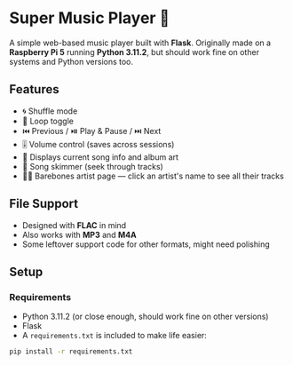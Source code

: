 # Super Music Player 🎵

A simple web-based music player built with **Flask**. Originally made on a **Raspberry Pi 5** running **Python 3.11.2**, but should work fine on other systems and Python versions too.

## Features

- 🌀 Shuffle mode  
- 🔁 Loop toggle  
- ⏮️ Previous / ⏯️ Play & Pause / ⏭️ Next  
- 🎚️ Volume control (saves across sessions)  
- 📀 Displays current song info and album art  
- 🧭 Song skimmer (seek through tracks)  
- 🧑‍🎤 Barebones artist page — click an artist's name to see all their tracks

## File Support

- Designed with **FLAC** in mind  
- Also works with **MP3** and **M4A**  
- Some leftover support code for other formats, might need polishing

## Setup

### Requirements

- Python 3.11.2 (or close enough, should work fine on other versions)
- Flask  
- A `requirements.txt` is included to make life easier:

```bash
pip install -r requirements.txt
